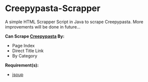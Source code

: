 # Creepypasta-Scrapper
A simple HTML Scrapper Script in Java to scrape Creepypasta.
More improvements will be done in future...

**Can Scrape [Creepypasta](https://www.creepypasta.com/) By:**
- Page Index
- Direct Title Link
- By Category

**Requirement(s):**
- [jsoup](https://github.com/jhy/jsoup)
